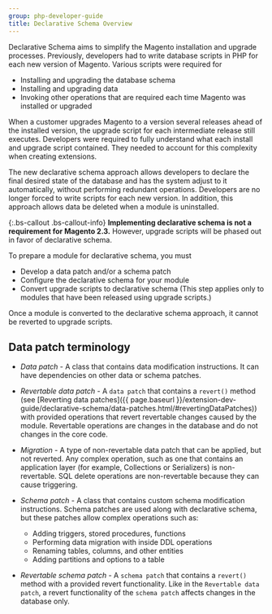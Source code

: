 ```yaml
---
group: php-developer-guide
title: Declarative Schema Overview
---
```


Declarative Schema aims to simplify the Magento installation and upgrade processes. Previously, developers had to write database scripts in PHP for each new version of Magento. Various scripts were required for

* Installing and upgrading the database schema
* Installing and upgrading data
* Invoking other operations that are required each time Magento was installed or upgraded

When a customer upgrades Magento to a version several releases ahead of the installed version, the upgrade script for each intermediate release still executes. Developers were required to fully understand what each install and upgrade script contained. They needed to account for this complexity when creating extensions.

The new declarative schema approach allows developers to declare the final desired state of the database and has the system adjust to it automatically, without performing redundant operations. Developers are no longer forced to write scripts for each new version. In addition, this approach allows data be deleted when a module is uninstalled.


{:.bs-callout .bs-callout-info}
**Implementing declarative schema is not a requirement for Magento 2.3.** However, upgrade scripts will be phased out in favor of declarative schema.


To prepare a module for declarative schema, you must

* Develop a data patch and/or a schema patch
* Configure the declarative schema for your module
* Convert upgrade scripts to declarative schema (This step applies only to modules that have been released using upgrade scripts.)

Once a module is converted to the declarative schema approach, it cannot be reverted to upgrade scripts.

## Data patch terminology

* *Data patch* - A class that contains data modification instructions. It can have dependencies on other data or schema patches.

* *Revertable data patch* - A `data patch` that contains a `revert()` method (see [Reverting data patches]({{ page.baseurl }}/extension-dev-guide/declarative-schema/data-patches.html/#revertingDataPatches)) with provided operations that revert revertable changes caused by the module. Revertable operations are changes in the database and do not changes in the core code.

* *Migration* - A type of non-revertable data patch that can be applied, but not reverted. Any complex operation, such as one that contains an application layer (for example, Collections or Serializers) is non-revertable. SQL delete operations are non-revertable because they can cause triggering.

* *Schema patch* - A class that contains custom schema modification instructions. Schema patches are used along with declarative schema, but these patches allow complex operations such as:

  * Adding triggers, stored procedures, functions
  * Performing data migration with inside DDL operations
  * Renaming tables, columns, and other entities
  * Adding partitions and options to a table

* *Revertable schema patch* - A `schema patch` that contains a `revert()` method with a provided revert functionality. Like in the `Revertable data patch`, a revert functionality of the `schema patch` affects changes in the database only.
